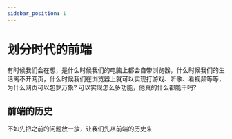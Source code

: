 ```yaml
---
sidebar_position: 1
---
```


# 划分时代的前端

有时候我们会在想，是什么时候我们的电脑上都会自带浏览器，什么时候我们的生活离不开网页，什么时候我们在浏览器上就可以实现打游戏、听歌、看视频等等，为什么网页可以包罗万象? 可以实现怎么多功能，他真的什么都能干吗?

## 前端的历史

不如先把之前的问题放一放，让我们先从前端的历史来
